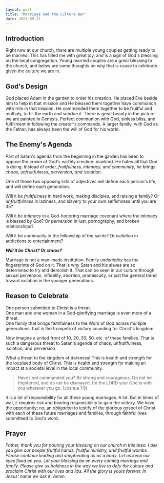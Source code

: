 ```yaml
---
layout: post
title: "Marriage and the Culture War"
date: 2021-09-21
---
```


## Introduction 

Right now at our church, there are multiple young couples getting ready to be married. This has filled me with great joy, and is a sign of God's blessing on the local congregation. Young married couples are a great blessing to the church, and below are some thoughts on why that is cause to celebrate given the culture we are in.

## God's Design

God placed Adam in the garden to order his creation. He placed Eve beside him to help in that mission and He blessed them together have communion with Him in that mission. He commanded them together to be fruitful and multiply, to fill the earth and subdue it. There is great beauty in the picture we are painted in Genesis. Perfect communion with God, sinless bliss, and fulfillment in following the creator's commands. A larger family, with God as the Father, has always been the will of God for his world.

## The Enemy's Agenda

Part of Satan's agenda from the beginning in the garden has been to oppose the crown of God's earthly creation: mankind. He hates all that God is doing. Instead of *order, fruitfulness, intimacy, and community*, he brings *chaos, unfruitfulness, perversion, and isolation*. 

One of those two opposing lists of adjectives will define each person's life, and will define each generation.

Will it be *fruitfulness* in hard work, making disciples, and raising a family? Or *unfruitfulness* in laziness, and slavery to your own selfishness until you are 35?

Will it be *intimacy* in a God-honoring marriage covenant where the intimacy is blessed by God? Or *perversion* in lust, pornography, and broken relationships?

Will it be *community* in the fellowship of the saints? Or *isolation* in addictions to entertainment?

***Will it be Christ?
Or chaos?***

Marriage is not a man-made institution. Family *undeniably* has the fingerprints of God on it. That is why Satan and his slaves are so determined to try and demolish it. That can be seen in our culture through sexual perversion, infidelity, abortion, promiscuity, or just the general trend toward isolation in the younger generations.

## Reason to Celebrate

One person submitted to Christ is a threat.    
One man and one woman in a God-glorifying marriage is even more of a threat.     
One family that brings faithfulness to the Word of God across multiple generations: that is the trumpets of victory sounding for Christ's kingdom.    

Now imagine a united front of 10, 20, 30, 50. etc. of these families. That is such a dangerous threat to Satan's agenda of chaos, unfruitfulness, isolation, and perversion. 

What a threat to the kingdom of darkness! This is health and strength for the localized body of Christ. This is health and strength for making an impact at a societal level in the local community.

> Have I not commanded you? Be strong and courageous. Do not be frightened, and do not be dismayed, for the LORD your God is with you wherever you go. (Joshua 1:9)

It is a lot of responsibility for all these young marriages. A lot. But in times of war, it requires risk and bearing responsibility to gain the victory. We have the opportunity; no, an *obligation* to testify of the glorious gospel of Christ with each of these future marriages and families, through faithful lives submitteed to God's word.

## Prayer

_Father, thank you for pouring your blessing on our church in this area. I ask you give our people fruitful hands, fruitful ministry, and fruitful wombs. Please continue leading and shepherding us as a body. Let us keep our eyes fixed on you. Let your blessing be on every coming marriage and family. Please give us boldness in the way we live to defy the culture and proclaim Christ with our lives and lips. All the glory is yours forever. In Jesus' name we ask it. Amen._
